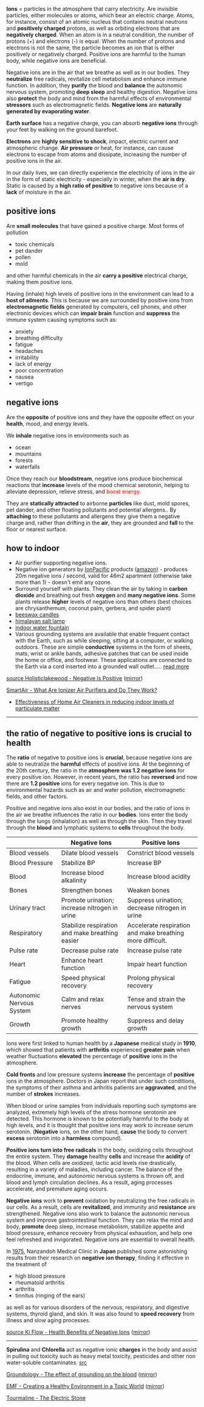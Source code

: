 **Ions** = particles in the atmosphere that carry electricity. Are invisible particles, either molecules or atoms, which bear an electric charge. Atoms, for instance, consist of an atomic nucleus that contains neutral neutrons and **positively charged** protons, as well as orbiting electrons that are **negatively charged**. When an atom is in a neutral condition, the number of protons (+) and electrons (-) is equal. When the number of protons and electrons is not the same, the particle becomes an ion that is either positively or negatively charged. Positive ions are harmful to the human body, while negative ions are beneficial.

Negative ions are in the air that we breathe as well as in our bodies. They **neutralize** free radicals, revitalize cell metabolism and enhance immune function. In addition, they **purify** the blood and **balance** the autonomic nervous system, promoting **deep sleep** and healthy digestion. Negative ions also **protect** the body and mind from the harmful effects of environmental **stressors** such as electromagnetic fields. **Negative ions** are **naturally generated by evaporating water**.

**Earth surface** has a negative charge, you can absorb **negative ions** through your feet by walking on the ground barefoot.

**Electrons** are **highly sensitive to shock**, impact, electric current and atmospheric change. **Air pressure** or heat, for instance, can cause electrons to escape from atoms and dissipate, increasing the number of positive ions in the air.

In our daily lives, we can directly experience the electricity of ions in the air in the form of static electricity - especially in winter, when the **air is dry**. Static is caused by a **high ratio of positive** to negative ions because of a **lack** of moisture in the air.


## positive ions  

Are **small molecules** that have gained a positive charge. Most forms of pollution  

* toxic chemicals
* pet dander
* pollen
* mold

and other harmful chemicals in the air **carry a positive** electrical charge, making them positive ions.

Having (inhale) high levels of positive ions in the environment can lead to a **host of ailments**. This is because we are surrounded by positive ions from **electromagnetic fields** generated by computers, cell phones, and other electronic devices which can **impair brain** function and **suppress** the immune system causing symptoms such as:

* anxiety
* breathing difficulty
* fatigue
* headaches
* irritability
* lack of energy
* poor concentration
* nausea
* vertigo

## negative ions
Are the **opposite** of positive ions and they have the opposite effect on your **health**, mood, and energy levels.

We **inhale** negative ions in environments such as

* ocean
* mountains
* forests
* waterfalls

Once they reach our **bloodstream**, negative ions produce biochemical reactions that **increase** levels of the mood chemical serotonin, helping to alleviate depression, relieve stress, and <span style="color:red">boost energy</span>.

They are **statically attracted** to airborne **particles** like dust, mold spores, pet dander, and other floating pollutants and potential allergens.. By **attaching** to these pollutants and allergens they give them a negative charge and, rather than drifting in the **air**, they are grounded and **fall** to the floor or nearest surface.  

## how to indoor

* Air purifier supporting negative ions.
* Negative ion generators by [IonPacific](https://ionbox.net/) products ([amazon](https://www.amazon.com/s?k=IonPacific)) - produces 20m negative ions / second, valid for 46m2 apartment (otherwise take more than 1) - doesn't emit any ozone. 
* Surround yourself with plants. They clean the air by taking in **carbon dioxide** and breathing out fresh **oxygen** and **many negative ions**. Some plants release **higher** levels of negative ions than others (best choices are chrysanthemum, coconut palm, gerbera, and spider plant)
* [beeswax candles](https://www.amazon.com/dp/B073DJK4G7)
* [himalayan salt lamp](https://www.amazon.com/dp/B07BC6KZ2V)
* [indoor water fountain](https://www.amazon.com/dp/B07JZF5F67)
* Various grounding systems are available that enable frequent contact with the Earth, such as while sleeping, sitting at a computer, or walking outdoors. These are simple **conductive** systems in the form of sheets, mats, wrist or ankle bands, adhesive patches that can be used inside the home or office, and footwear. These applications are connected to the Earth via a cord inserted into a grounded wall outlet..... [read more](https://www.ncbi.nlm.nih.gov/pmc/articles/PMC4378297/)

[source Holisticlakewood - Negative Is Positive](https://holisticlakewood.com/when-a-negative-is-positive/) ([mirror](https://www.dropbox.com/s/0lv03poefjogeeq/Holisticlakewood%20-%20Negative%20Is%20Positive.pdf?dl=1))

[SmartAir - What Are Ionizer Air Purifiers and Do They Work?](https://smartairfilters.com/en/blog/do-ionizer-air-purifier-work/)  

  * [Effectiveness of Home Air Cleaners in reducing indoor levels of particulate matter](https://www.researchgate.net/publication/236004768_Effectiveness_of_Home_Air_Cleaners_in_Reducing_Indoor_Levels_of_Particles)

----------

## the ratio of negative to positive ions is crucial to health

The **ratio** of negative to positive ions is **crucial**, because negative ions are able to neutralize the **harmful** effects of positive ions. At the beginning of the 20th century, the ratio in the **atmosphere was 1.2 negative ions** for every positive ion. However, in recent years, the ratio has **reversed** and now there are **1.2 positive** ions for every negative ion. This is due to environmental hazards such as air and water pollution, electromagnetic fields, and other factors.

Positive and negative ions also exist in our bodies, and the ratio of ions in the air we breathe influences the ratio in our **bodies**. Ions enter the body through the lungs (inhalation) as well as through the skin. Then they travel through the **blood** and lymphatic systems to **cells** throughout the body.

|                          | Negative Ions                                   | Positive Ions                                             |
|--------------------------|-------------------------------------------------|-----------------------------------------------------------|
| Blood vessels            | Dilate blood vessels                            | Constrict blood vessels                                   |
| Blood Pressure           | Stabilize BP                                    | Increase BP                                               |
| Blood                    | Increase blood alkalinity                       | Increase blood acidity                                    |
| Bones                    | Strengthen bones                                | Weaken bones                                              |
| Urinary tract            | Promote urination; increase nitrogen in urine   | Suppress urination; decrease nitrogen in urine            |
| Respiratory              | Stabilize respiration and make breathing easier | Accelerate respiration and make breathing more difficult. |
| Pulse rate               | Decrease pulse rate                             | Increase pulse rate                                       |
| Heart                    | Enhance heart function                          | Impair heart function                                     |
| Fatigue                  | Speed physical recovery                         | Prolong physical recovery                                 |
| Autonomic Nervous System | Calm and relax nerves                           | Tense and strain the nervous system                       |
| Growth                   | Promote healthy growth                          | Suppress and delay growth                                 |

Ions were first linked to human health by a **Japanese** medical study in **1910**, which showed that patients with **arthritis** experienced **greater pain** when weather fluctuations **elevated** the percentage of **positive** ions in the atmosphere.

**Cold fronts** and low pressure systems **increase** the percentage of **positive** ions in the atmosphere. Doctors in Japan report that under such conditions, the symptoms of their asthma and arthritis patients are **aggravated**, and the number of **strokes** increases.

When blood or urine samples from individuals reporting such symptoms are analyzed, extremely high levels of the stress hormone serotonin are detected. This hormone is known to be potentially harmful to the body at high levels, and it is thought that positive ions may work to increase serum serotonin. (**Negative** ions, on the other hand, **cause** the body to convert **excess** serotonin into a **harmless** compound).

**Positive ions turn into free radicals** in the body, oxidizing cells throughout the entire system. They **damage** healthy **cells** and increase the **acidity** of the blood. When cells are oxidized, lactic acid levels rise drastically, resulting in a variety of maladies, including cancer. The balance of the endocrine, immune, and autonomic nervous systems is thrown off, and blood and lymph circulation declines. As a result, aging processes accelerate, and premature aging occurs.

**Negative ions** work to **prevent** oxidation by neutralizing the free radicals in our cells. As a result, cells are **revitalized**, and immunity and **resistance** are strengthened. Negative ions also work to balance the autonomic nervous system and improve gastrointestinal function. They can relax the mind and body, **promote** deep sleep, increase metabolism, stabilize appetite and blood pressure, enhance recovery from physical exhaustion, and help one feel refreshed and invigorated. Negative ions are essential to overall health.

In [1975](https://books.google.cz/books?id=sqtdDwAAQBAJ&lpg=PT76&ots=dx33svdh3y&dq=%22Nanzandoh%20Medical%20Clinic%22%201975&pg=PT76#v=onepage&q=%22Nanzandoh%20Medical%20Clinic%22%201975&f=false), Nanzandoh Medical Clinic in **Japan** published some astonishing results from their research on **negative ion therapy**, finding it effective in the treatment of 

* high blood pressure
* rheumatoid arthritis
* arthritis
* tinnitus (ringing of the ears)

as well as for various disorders of the nervous, respiratory, and digestive systems, thyroid gland, and skin. It was also found to **speed recovery** from illness and slow aging processes.

[source Ki Flow - Health Benefits of Negative Ions](https://web.archive.org/web/20120126021314/http://www.kiflow.com/info/ions.html) ([mirror](https://www.dropbox.com/s/ppiqrulza38b50m/Ki%20Flow%20-%20Health%20Benefits%20of%20Negative%20Ions.pdf?dl=1))


----------


**Spirulina** and **Chlorella** act as negative ionic **charges** in the body and assist in pulling out toxicity such as heavy metal toxicity, pesticides and other non water-soluble contaminates. [src](https://ama-veda.com/630/)

[Groundology - The effect of grounding on the blood](https://www.groundology.co.uk/scientific-research) ([mirror](https://www.dropbox.com/s/hma9ghww4hsunkk/The%20effect%20of%20grounding%20on%20the%20blood.pdf?dl=1))  

[EMF - Creating a Healthy Environment in a Toxic World](https://www.safespaceprotection.com/emf-health-risks/what-is-emf/) ([mirror](https://www.dropbox.com/s/bbd66534z4twiur/Creating%20a%20Healthy%20Environment%20in%20a%20Toxic%20World.pdf?dl=1))

[Tourmaline - The Electric Stone](https://www.tinnitustalk.com/threads/the-benefits-of-negative-ions-and-my-hair-dryer.383/)